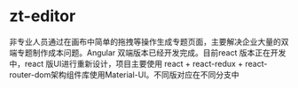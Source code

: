 # zt-editor
非专业人员通过在画布中简单的拖拽等操作生成专题页面，主要解决企业大量的双端专题制作成本问题。Angular 双端版本已经开发完成。目前react  版本正在开发中，react 版UI进行重新设计，项目主要使用 react + react-redux + react-router-dom架构组件库使用Material-UI。不同版对应在不同分支中
